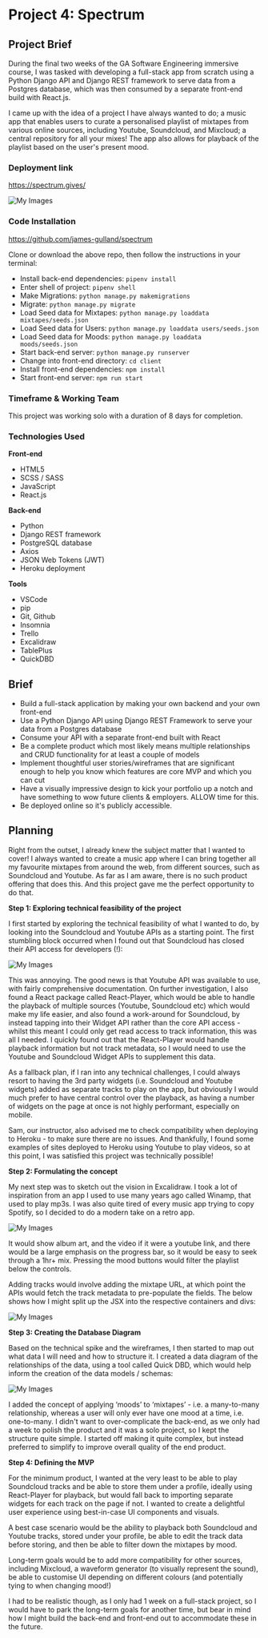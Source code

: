 <h1>Project 4: Spectrum</h1>

<h2>Project Brief</h2>

During the final two weeks of the GA Software Engineering immersive course, I was tasked with developing a full-stack app from scratch using a Python Django API and Django REST framework to serve data from a Postgres database, which was then consumed by a separate front-end build with React.js.

I came up with the idea of a project I have always wanted to do; a music app that enables users to curate a personalised playlist of mixtapes from various online sources, including Youtube, Soundcloud, and Mixcloud; a central repository for all your mixes!  The app also allows for playback of the playlist based on the user's present mood.

<h3>Deployment link</h3>

https://spectrum.gives/

![My Images](client/src/images/image6.gif)

<h3>Code Installation</h3>

https://github.com/james-gulland/spectrum

Clone or download the above repo, then follow the instructions in your terminal:

- Install back-end dependencies: ```pipenv install```
- Enter shell of project: ```pipenv shell```
- Make Migrations: ```python manage.py makemigrations```
- Migrate: ```python manage.py migrate```
- Load Seed data for Mixtapes: ```python manage.py loaddata mixtapes/seeds.json```
- Load Seed data for Users: ```python manage.py loaddata users/seeds.json```
- Load Seed data for Moods: ```python manage.py loaddata moods/seeds.json```
- Start back-end server: ```python manage.py runserver```
- Change into front-end directory: ```cd client```
- Install front-end dependencies: ```npm install```
- Start front-end server: ```npm run start```

<h3>Timeframe & Working Team</h3>

This project was working solo with a duration of 8 days for completion.

<h3>Technologies Used</h3>

**Front-end**
- HTML5
- SCSS / SASS
- JavaScript
- React.js

**Back-end**
- Python
- Django REST framework
- PostgreSQL database
- Axios
- JSON Web Tokens (JWT)
- Heroku deployment

**Tools**
- VSCode
- pip
- Git, Github
- Insomnia
- Trello
- Excalidraw
- TablePlus
- QuickDBD

<h2>Brief</h2>

- Build a full-stack application by making your own backend and your own front-end
- Use a Python Django API using Django REST Framework to serve your data from a Postgres database
- Consume your API with a separate front-end built with React
- Be a complete product which most likely means multiple relationships and CRUD functionality for at least a couple of models
- Implement thoughtful user stories/wireframes that are significant enough to help you know which features are core MVP and which you can cut
- Have a visually impressive design to kick your portfolio up a notch and have something to wow future clients & employers. ALLOW time for this.
- Be deployed online so it's publicly accessible.

<h2>Planning</h2>

Right from the outset, I already knew the subject matter that I wanted to cover!  I always wanted to create a music app where I can bring together all my favourite mixtapes from around the web, from different sources, such as Soundcloud and Youtube.  As far as I am aware, there is no such product offering that does this.  And this project gave me the perfect opportunity to do that.

**Step 1: Exploring technical feasibility of the project**

I first started by exploring the technical feasibility of what I wanted to do, by looking into the Soundcloud and Youtube APIs as a starting point.  The first stumbling block occurred when I found out that Soundcloud has closed their API access for developers (!):

![My Images](client/src/images/image13.png)

This was annoying.  The good news is that Youtube API was available to use, with fairly comprehensive documentation.  On further investigation, I also found a React package called React-Player, which would be able to handle the playback of multiple sources (Youtube, Soundcloud etc) which would make my life easier, and also found a work-around for Soundcloud, by instead tapping into their Widget API rather than the core API access - whilst this meant I could only get read access to track information, this was all I needed.  I quickly found out that the React-Player would handle playback information but not track metadata, so I would need to use the Youtube and Soundcloud Widget APIs to supplement this data.  

As a fallback plan, if I ran into any technical challenges, I could always resort to having the 3rd party widgets (i.e. Soundcloud and Youtube widgets) added as separate tracks to play on the app, but obviously I would much prefer to have central control over the playback, as having a number of widgets on the page at once is not highly performant, especially on mobile.

Sam, our instructor, also advised me to check compatibility when deploying to Heroku - to make sure there are no issues.  And thankfully, I found some examples of sites deployed to Heroku using Youtube to play videos, so at this point, I was satisfied this project was technically possible!

**Step 2:  Formulating the concept**

My next step was to sketch out the vision in Excalidraw.  I took a lot of inspiration from an app I used to use many years ago called Winamp, that used to play mp3s.  I was also quite tired of every music app trying to copy Spotify, so I decided to do a modern take on a retro app.

![My Images](client/src/images/image3.png)

It would show album art, and the video if it were a youtube link, and there would be a large emphasis on the progress bar, so it would be easy to seek through a 1hr+ mix.  Pressing the mood buttons would filter the playlist below the controls.

Adding tracks would involve adding the mixtape URL, at which point the APIs would fetch the track metadata to pre-populate the fields.  The below shows how I might split up the JSX into the respective containers and divs:

![My Images](client/src/images/image1.png)

**Step 3: Creating the Database Diagram**

Based on the technical spike and the wireframes, I then started to map out what data I will need and how to structure it.  I created a data diagram of the relationships of the data, using a tool called Quick DBD, which would help inform the creation of the data models / schemas:

![My Images](client/src/images/image11.png)

I added the concept of applying ‘moods’ to ‘mixtapes’ - i.e. a many-to-many relationship, whereas a user will only ever have one mood at a time, i.e. one-to-many.  I didn't want to over-complicate the back-end, as we only had a week to polish the product and it was a solo project, so I kept the structure quite simple.  I started off making it quite complex, but instead preferred to simplify to improve overall quality of the end product.

**Step 4: Defining the MVP**

For the minimum product, I wanted at the very least to be able to play Soundcloud tracks and be able to store them under a profile, ideally using React-Player for playback, but would fall back to importing separate widgets for each track on the page if not.  I wanted to create a delightful user experience using best-in-case UI components and visuals.

A best case scenario would be the ability to playback both Soundcloud and Youtube tracks, stored under your profile, be able to edit the track data before storing, and then be able to filter down the mixtapes by mood.

Long-term goals would be to add more compatibility for other sources, including Mixcloud, a waveform generator (to visually represent the sound), be able to customise UI depending on different colours (and potentially tying to when changing mood!)

I had to be realistic though, as I only had 1 week on a full-stack project, so I would have to park the long-term goals for another time, but bear in mind how I might build the back-end and front-end out to accommodate these in the future.





